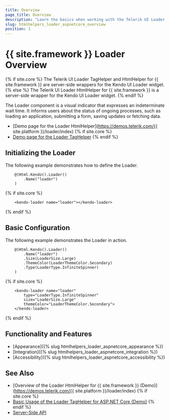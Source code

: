 ```yaml
---
title: Overview
page_title: Overview
description: "Learn the basics when working with the Telerik UI Loader component for {{ site.framework }}."
slug: htmlhelpers_loader_aspnetcore_overview
position: 1
---
```


# {{ site.framework }} Loader Overview
{% if site.core %}
The Telerik UI Loader TagHelper and HtmlHelper for {{ site.framework }} are server-side wrappers for the Kendo UI Loader widget.
{% else %}
The Telerik UI Loader HtmlHelper for {{ site.framework }} is a server-side wrapper for the Kendo UI Loader widget.
{% endif %}

The Loader component is a visual indicator that expresses an indeterminate wait time. It informs users about the status of ongoing processes, such as loading an application, submitting a form, saving updates or fetching data.

* [Demo page for the Loader HtmlHelper](https://demos.telerik.com/{{ site.platform }}/loader/index)
{% if site.core %}
* [Demo page for the Loader TagHelper](https://demos.telerik.com/aspnet-core/loader/tag-helper)
{% endif %}

## Initializing the Loader

The following example demonstrates how to define the Loader.

```HtmlHelper
    @(Html.Kendo().Loader()
        .Name("loader")
    )
```
{% if site.core %}
```TagHelper
    <kendo-loader name="loader"></kendo-loader>
```
{% endif %}

## Basic Configuration

The following example demonstrates the Loader in action.

```Razor
    @(Html.Kendo().Loader()
        .Name("loader")
        .Size(LoaderSize.Large)
        .ThemeColor(LoaderThemeColor.Secondary)
        .Type(LoaderType.InfiniteSpinner)
    )
```
{% if site.core %}
```TagHelper
    <kendo-loader name="loader"
        type="LoaderType.InfiniteSpinner" 
        size="LoaderSize.Large" 
        themeColor="LoaderThemeColor.Secondary">
    </kendo-loader>
```
{% endif %}

## Functionality and Features

* [Appearance]({% slug htmlhelpers_loader_aspnetcore_appearance %})
* [Integration]({% slug htmlhelpers_loader_aspnetcore_integration %})
* [Accessibility]({% slug htmlhelpers_loader_aspnetcore_accessibility %})

## See Also

* [Overview of the Loader HtmlHelper for {{ site.framework }} (Demo)](https://demos.telerik.com/{{ site.platform }}/loader/index)
{% if site.core %}
* [Basic Usage of the Loader TagHelper for ASP.NET Core (Demo)](https://demos.telerik.com/aspnet-core/loader/tag-helper)
{% endif %}
* [Server-Side API](/api/loader)